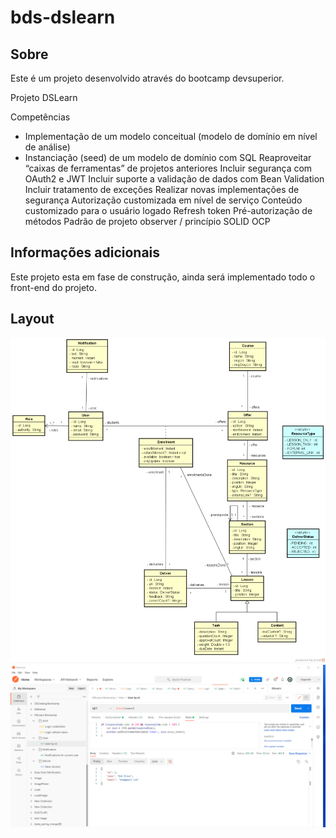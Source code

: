 # bds-dslearn

## Sobre

Este é um projeto desenvolvido através do bootcamp devsuperior.

Projeto DSLearn

Competências

* Implementação de um modelo conceitual (modelo de domínio em nível de análise)
* Instanciação (seed) de um modelo de domínio com SQL
Reaproveitar “caixas de ferramentas” de projetos anteriores
Incluir segurança com OAuth2 e JWT
Incluir suporte a validação de dados com Bean Validation
Incluir tratamento de exceções
Realizar novas implementações de segurança
Autorização customizada em nível de serviço
Conteúdo customizado para o usuário logado
Refresh token
Pré-autorização de métodos
Padrão de projeto observer / princípio SOLID OCP
 
## Informações adicionais

Este projeto esta em fase de construção, ainda será implementado todo o front-end do projeto.

 
## Layout
<p align="center">
  <img width="800" src="ModeloConceitual_DSLearn.png">
  <img width="800" src="DSLearn_Postman.png">
</P>
